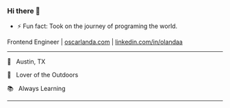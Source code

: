 ### Hi there 👋
- ⚡ Fun fact: Took on the journey of programing the world.

Frontend Engineer | [oscarlanda.com](https://oscarlanda.com) | [linkedin.com/in/olandaa](https://www.linkedin.com/in/olandaa/)

<hr>

🌵 &nbsp; Austin, TX

🌲 &nbsp; Lover of the Outdoors

📚 &nbsp; Always Learning

<hr>

<!--
**landa125/landa125** is a ✨ _special_ ✨ repository because its `README.md` (this file) appears on your GitHub profile.

Here are some ideas to get you started:

- 🔭 I’m currently working on ...
- 🌱 I’m currently learning ...
- 👯 I’m looking to collaborate on ...
- 🤔 I’m looking for help with ...
- 💬 Ask me about ...
- 📫 How to reach me: ...
- 😄 Pronouns: ...
- ⚡ Fun fact: Took on the journey of programing the world.
-->
